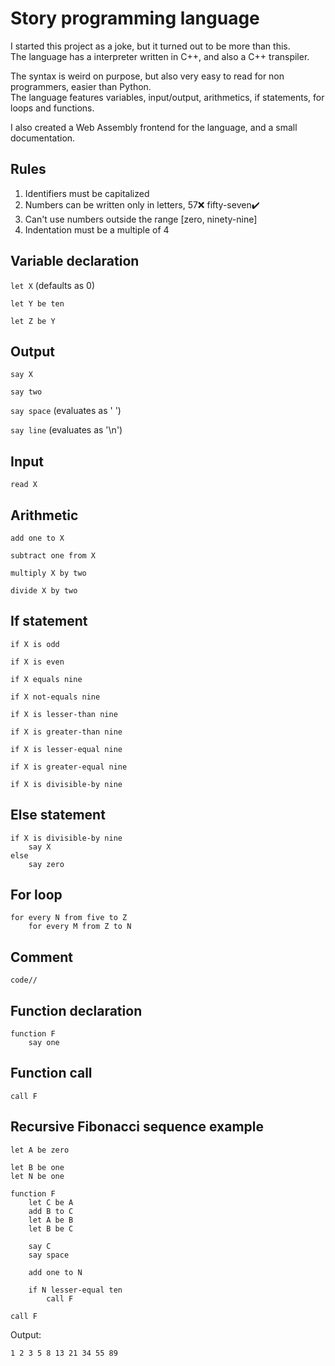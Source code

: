 # Story programming language
I started this project as a joke, but it turned out to be more than this.  
The language has a interpreter written in C++, and also a C++ transpiler.  

The syntax is weird on purpose, but also very easy to read for non programmers, easier than Python.  
The language features variables, input/output, arithmetics, if statements, for loops and functions.  

I also created a Web Assembly frontend for the language, and a small documentation.


## Rules

1. Identifiers must be capitalized
2. Numbers can be written only in letters, 57❌ fifty-seven✔️
3. Can't use numbers outside the range [zero, ninety-nine]
4. Indentation must be a multiple of 4

## Variable declaration

`let X` (defaults as 0)

`let Y be ten`

`let Z be Y`

## Output

`say X`

`say two`

`say space` (evaluates as '&nbsp;')

`say line` (evaluates as '\n')

## Input

`read X`

## Arithmetic

`add one to X`

`subtract one from X`

`multiply X by two`

`divide X by two`

## If statement

`if X is odd`

`if X is even`

`if X equals nine`

`if X not-equals nine`

`if X is lesser-than nine`

`if X is greater-than nine`

`if X is lesser-equal nine`

`if X is greater-equal nine`

`if X is divisible-by nine`

## Else statement
```
if X is divisible-by nine
    say X
else
    say zero
```

## For loop
```
for every N from five to Z
    for every M from Z to N
```
## Comment

`code//`

## Function declaration

```
function F
    say one
```

## Function call

`call F`

## Recursive Fibonacci sequence example
```
let A be zero

let B be one
let N be one

function F
    let C be A
    add B to C
    let A be B
    let B be C

    say C
    say space

    add one to N
    
    if N lesser-equal ten
        call F

call F
```

Output:

```
1 2 3 5 8 13 21 34 55 89
```